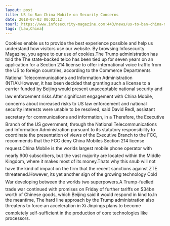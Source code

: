 ```yaml
---
layout: post
title: US to Ban China Mobile on Security Concerns
date: 2018-07-03 00:02:12
tourl: https://www.infosecurity-magazine.com:443/news/us-to-ban-china-mobile-security/
tags: [Law,China]
---
```

Cookies enable us to provide the best experience possible and help us understand how visitors use our website. By browsing Infosecurity Magazine, you agree to our use of cookies.The Trump administration has told the The state-backed telco has been tied up for seven years on an application for a Section 214 license to offer international voice traffic from the US to foreign countries, according to the Commerce Departments National Telecommunications and Information Administration (NTIA).However, it has been decided that granting such a license to a carrier funded by Beijing would present unacceptable national security and law enforcement risks.After significant engagement with China Mobile, concerns about increased risks to US law enforcement and national security interests were unable to be resolved, said David Redl, assistant secretary for communications and information, in a Therefore, the Executive Branch of the US government, through the National Telecommunications and Information Administration pursuant to its statutory responsibility to coordinate the presentation of views of the Executive Branch to the FCC, recommends that the FCC deny China Mobiles Section 214 license request.China Mobile is the worlds largest mobile phone operator with nearly 900 subscribers, but the vast majority are located within the Middle Kingdom, where it makes most of its money.Thats why this snub will not have the kind of impact on the firm that the recent sanctions against ZTE threatened.However, its yet another sign of the growing technology Cold War developing between the worlds two superpowers.A Trump-fuelled trade war continued with promises on Friday of further tariffs on $34bn worth of Chinese goods, which Beijing said it would respond in kind to.In the meantime, The hard line approach by the Trump administration also threatens to force an acceleration in Xi Jinpings plans to become completely self-sufficient in the production of core technologies like processors.